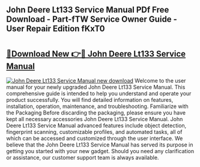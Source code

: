 ## John Deere Lt133 Service Manual PDf Free Download - Part-fTW Service Owner Guide - User Repair Edition fKxT0

# <h2><a href="http://bc1090.oget.top/?id=John+Deere+Lt133+Service+Manual">🔗Download New 👉🔴 John Deere Lt133 Service Manual</a></h2>

[![John Deere Lt133 Service Manual new download](https://i.imgur.com/5g1atiW.png)](http://bc1090.oget.top/?id=John+Deere+Lt133+Service+Manual)
Welcome to the user manual for your newly upgraded John Deere Lt133 Service Manual. This comprehensive guide is intended to help you understand and operate your product successfully. You will find detailed information on features, installation, operation, maintenance, and troubleshooting. Familiarize with the Packaging Before discarding the packaging, please ensure you have kept all necessary accessories John Deere Lt133 Service Manual. John Deere Lt133 Service Manual advanced features include object detection, fingerprint scanning, customizable profiles, and automated tasks, all of which can be accessed and customized through the user interface. We believe that the John Deere Lt133 Service Manual has served its purpose in getting you started with your new gadget. Should you need any clarification or assistance, our customer support team is always available.
